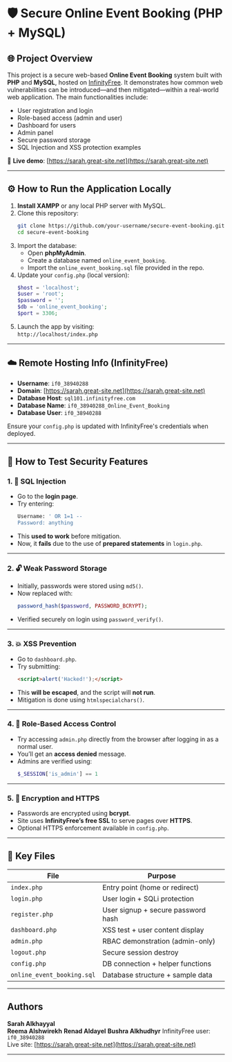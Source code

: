 
# 🛡️ Secure Online Event Booking (PHP + MySQL)

## 🌐 Project Overview

This project is a secure web-based **Online Event Booking** system built with **PHP** and **MySQL**, hosted on [InfinityFree](https://infinityfree.net). It demonstrates how common web vulnerabilities can be introduced—and then mitigated—within a real-world web application. The main functionalities include:

- User registration and login
- Role-based access (admin and user)
- Dashboard for users
- Admin panel
- Secure password storage
- SQL Injection and XSS protection examples

🔗 **Live demo**: [https://sarah.great-site.net](https://sarah.great-site.net)

---

## ⚙️ How to Run the Application Locally

1. **Install XAMPP** or any local PHP server with MySQL.
2. Clone this repository:
   ```bash
   git clone https://github.com/your-username/secure-event-booking.git
   cd secure-event-booking
   ```
3. Import the database:
   - Open **phpMyAdmin**.
   - Create a database named `online_event_booking`.
   - Import the `online_event_booking.sql` file provided in the repo.
4. Update your `config.php` (local version):
   ```php
   $host = 'localhost';
   $user = 'root';
   $password = '';
   $db = 'online_event_booking';
   $port = 3306;
   ```
5. Launch the app by visiting:  
   `http://localhost/index.php`

---

## ☁️ Remote Hosting Info (InfinityFree)

- **Username**: `if0_38940288`
- **Domain**: [https://sarah.great-site.net](https://sarah.great-site.net)
- **Database Host**: `sql101.infinityfree.com`
- **Database Name**: `if0_38940288_Online_Event_Booking`
- **Database User**: `if0_38940288`

Ensure your `config.php` is updated with InfinityFree's credentials when deployed.

---

## 🔐 How to Test Security Features

### 1. 🧨 SQL Injection

- Go to the **login page**.
- Try entering:
  ```sql
  Username: ' OR 1=1 --
  Password: anything
  ```
- This **used to work** before mitigation.
- Now, it **fails** due to the use of **prepared statements** in `login.php`.

---

### 2. 🔓 Weak Password Storage

- Initially, passwords were stored using `md5()`.
- Now replaced with:
  ```php
  password_hash($password, PASSWORD_BCRYPT);
  ```
- Verified securely on login using `password_verify()`.

---

### 3. 💥 XSS Prevention

- Go to `dashboard.php`.
- Try submitting:
  ```html
  <script>alert('Hacked!');</script>
  ```
- This **will be escaped**, and the script will **not run**.
- Mitigation is done using `htmlspecialchars()`.

---

### 4. 🚫 Role-Based Access Control

- Try accessing `admin.php` directly from the browser after logging in as a normal user.
- You’ll get an **access denied** message.
- Admins are verified using:
  ```php
  $_SESSION['is_admin'] == 1
  ```

---

### 5. 🔐 Encryption and HTTPS

- Passwords are encrypted using **bcrypt**.
- Site uses **InfinityFree’s free SSL** to serve pages over **HTTPS**.
- Optional HTTPS enforcement available in `config.php`.

---

## 📁 Key Files

| File         | Purpose                            |
|--------------|-------------------------------------|
| `index.php`  | Entry point (home or redirect)      |
| `login.php`  | User login + SQLi protection        |
| `register.php` | User signup + secure password hash |
| `dashboard.php` | XSS test + user content display   |
| `admin.php`  | RBAC demonstration (admin-only)     |
| `logout.php` | Secure session destroy              |
| `config.php` | DB connection + helper functions    |
| `online_event_booking.sql` | Database structure + sample data |

---

## Authors
**Sarah Alkhayyal**  
**Reema Alshwirekh** 
**Renad Aldayel** 
**Bushra Alkhudhyr** 
InfinityFree user: `if0_38940288`  
Live site: [https://sarah.great-site.net](https://sarah.great-site.net)

---
